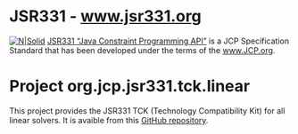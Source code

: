 # JSR331 - www.jsr331.org    
[![N|Solid](https://jsr331.files.wordpress.com/2013/05/jcp.jpg)](http://jcp.org/en/jsr/detail?id=331)
[JSR331 “Java Constraint Programming API”](http://jsr331.org) is a JCP Specification Standard that has been developed under the terms of the www.JCP.org. 

# Project org.jcp.jsr331.tck.linear
This project provides the JSR331 TCK (Technology Compatibility Kit) for all linear solvers. It is avaible from this [GitHub repository](https://github.com/OpenRulesSupport/jsr331/tree/master/org.jcp.jsr331.tck.linear). 


